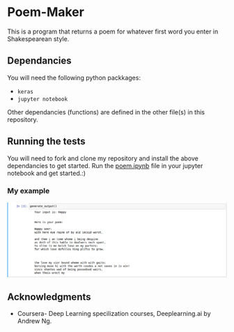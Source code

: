 # Poem-Maker

This is a program that returns a poem for whatever first word you enter in Shakespearean style.

## Dependancies

You will need the following python packkages:

* `keras`
* `jupyter notebook`

Other dependancies (functions) are defined in the other file(s) in this repository.

## Running the tests

You will need to fork and clone my repository and install the above dependancies to get started.
Run the [poem.ipynb](poem.ipynb) file in your jupyter notebook and get started.:)

### My example

![Screenshot](output.png)

## Acknowledgments

* Coursera- Deep Learning specilization courses, Deeplearning.ai by Andrew Ng.
